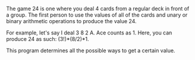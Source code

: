 The game 24 is one where you deal 4 cards from a regular deck in front of a group. The first person to use the values of all of the cards and unary or binary arithmetic operations to produce the value 24.

For example, let's say I deal 3 8 2 A. Ace counts as 1. Here, you can produce 24 as such: (3!)*(8/2)*1.

This program determines all the possible ways to get a certain value.
